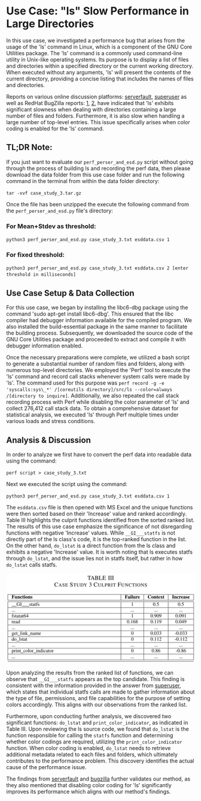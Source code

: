# Use Case: "ls" Slow Performance in Large Directories

In this use case, we investigated a performance bug that arises from the usage of the 'ls' command in Linux, which is a component of the GNU Core Utilities package. The 'ls' command is a commonly used command-line utility in Unix-like operating systems. Its purpose is to display a list of files and directories within a specified directory or the current working directory. When executed without any arguments, 'ls' will present the contents of the current directory, providing a concise listing that includes the names of files and directories.

Reports on various online discussion platforms: [serverfault](https://serverfault.com/questions/316951/why-might-ls-color-always-be-slow-for-a-small-directory), [superuser](https://superuser.com/questions/1345268/ls-command-very-slow) as well as RedHat BugZilla reports: [1](https://bugzilla.redhat.com/show_bug.cgi?id=1290036), [2](https://bugzilla.redhat.com/show_bug.cgi?id=467508), have indicated that 'ls' exhibits significant slowness when dealing with directories containing a large number of files and folders. Furthermore, it is also slow when handling a large number of top-level entries. This issue specifically arises when color coding is enabled for the 'ls' command.

## TL;DR Note:
If you just want to evaluate our `perf_perser_and_esd.py` script without going through the process of building ls and recording the perf data, then please download the data folder from this use case folder and run the following command in the terminal from within the data folder directory:

`tar -xvf case_study_3.tar.gz`

Once the file has been unzipped the execute the following command from the `perf_perser_and_esd.py` file's directory:

### For Mean+Stdev as threshold:
`python3 perf_perser_and_esd.py case_study_3.txt esddata.csv 1`

### For fixed threshold:
`python3 perf_perser_and_esd.py case_study_3.txt esddata.csv 2 [enter threshold in milliseconds]`

## Use Case Setup & Data Collection

For this use case, we began by installing the libc6-dbg package using the command 'sudo apt-get install libc6-dbg'. This ensured that the libc compiler had debugger information available for the compiled program. We also installed the build-essential package in the same manner to facilitate the building process. Subsequently, we downloaded the source code of the GNU Core Utilities package and proceeded to extract and compile it with debugger information enabled.

Once the necessary preparations were complete, we utilized a bash script to generate a substantial number of random files and folders, along with numerous top-level directories. We employed the 'Perf' tool to execute the 'ls' command and record call stacks whenever system calls were made by 'ls'. The command used for this purpose was `perf record -g -e 'syscalls:sys\_*' /[coreutils directory]/src/ls --color=always /[directory to inquire]`. Additionally, we also repeated the call stack recording process with Perf while disabling the color parameter of 'ls' and collect 276,412 call stack data. To obtain a comprehensive dataset for statistical analysis, we executed 'ls' through Perf multiple times under various loads and stress conditions.

## Analysis & Discussion

In order to analyze we first have to convert the perf data into readable data using the command:

`perf script > case_study_3.txt`

Next we executed the script using the command:

`python3 perf_perser_and_esd.py case_study_3.txt esddata.csv 1`

The `esddata.csv` file is then opened with MS Excel and the unique functions were then sorted based on their 'Increase' value and ranked accordingly. Table III highlights the culprit functions identified from the sorted ranked list. The results of this use case emphasize the significance of not disregarding functions with negative 'Increase' values. While `__GI___statfs` is not directly part of the ls class's code, it is the top-ranked function in the list. On the other hand, `do_lstat` is a direct function from the ls class and exhibits a negative 'Increase' value. It is worth noting that ls executes statfs through `do_lstat`, and the issue lies not in statfs itself, but rather in how `do_lstat` calls statfs.

![Table: Results](https://github.com/ak19qp/ICSME2023/blob/main/Use%20Cases/ls_bug/cs3_table.PNG)

Upon analyzing the results from the ranked list of functions, we can observe that `__GI___statfs` appears as the top candidate. This finding is consistent with the information provided in the answer from [superuser](https://superuser.com/questions/1345268/ls-command-very-slow), which states that individual statfs calls are made to gather information about the type of file, permissions, and file capabilities for the purpose of setting colors accordingly. This aligns with our observations from the ranked list.

Furthermore, upon conducting further analysis, we discovered two significant functions: `do_lstat` and `print_color_indicator`, as indicated in Table III. Upon reviewing the ls source code, we found that `do_lstat` is the function responsible for calling the `statfs` function and determining whether color codings are required, utilizing the `print_color_indicator` function. When color coding is enabled, `do_lstat` needs to retrieve additional metadata related to each files and folders, which ultimately contributes to the performance problem. This discovery identifies the actual cause of the performance issue.

The findings from [serverfault](https://serverfault.com/questions/316951/why-might-ls-color-always-be-slow-for-a-small-directory) and [bugzilla](https://bugzilla.redhat.com/show_bug.cgi?id=1290036) further validates our method, as they also mentioned that disabling color coding for 'ls' significantly improves its performance which aligns with our method's findings.


